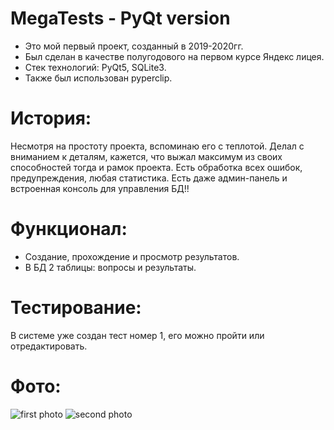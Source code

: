 # MegaTests - PyQt version
* Это мой первый проект, созданный в 2019-2020гг.
* Был сделан в качестве полугодового на первом курсе Яндекс лицея.
* Стек технологий: PyQt5, SQLite3.
* Также был использован pyperclip.

# История:
Несмотря на простоту проекта, вспоминаю его с теплотой. Делал с вниманием к деталям, кажется, что выжал максимум из своих способностей тогда и рамок проекта. Есть обработка всех ошибок, предупреждения, любая статистика. Есть даже админ-панель и встроенная консоль для управления БД!!

# Функционал:
* Создание, прохождение и просмотр результатов.
* В БД 2 таблицы: вопросы и результаты.

# Тестирование:
В системе уже создан тест номер 1, его можно пройти или отредактировать.

# Фото:
![first photo](https://raw.githubusercontent.com/ttema4/mega-tests-pyqt/205b0c17406b8f3f3b5971906abc8e3a84671337/IMG_1.phg)
![second photo](https://raw.githubusercontent.com/ttema4/mega-tests-pyqt/205b0c17406b8f3f3b5971906abc8e3a84671337/IMG_2.png)
